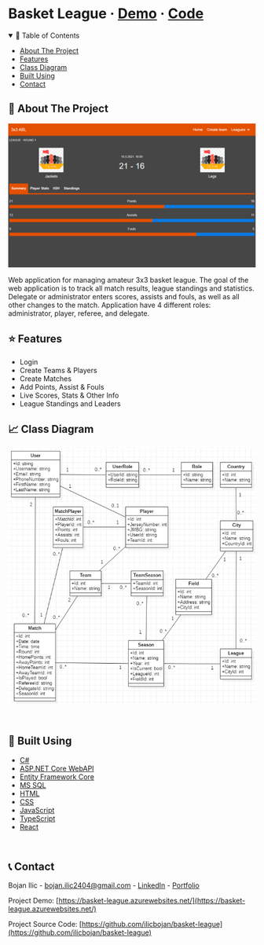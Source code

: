# Basket League · [Demo](https://basket-league.azurewebsites.net/) · [Code](https://github.com/ilicbojan/basket-league)

<!-- TABLE OF CONTENTS -->
<details open="open">
  <summary>📝 Table of Contents</summary>
  <ul>
    <li><a href="#about">About The Project</a></li>
    <li><a href="#features">Features</a></li>
    <li><a href="#diagram">Class Diagram</a></li>
    <li><a href="#built">Built Using</a></li>
    <li><a href="#contact">Contact</a></li>
  </ul>
</details>

<!-- ABOUT THE PROJECT -->

## 🧐 About The Project <a name="about"></a>

![Demo Image](src/web-ui/public/images/demo.png/?raw=true 'Demo Image')

Web application for managing amateur 3x3 basket league. The goal of the web application is to track all match results, league standings and statistics. Delegate or administrator enters scores, assists and fouls, as well as all other changes to the match. Application have 4 different roles: administrator, player, referee, and delegate.

## ⭐️ Features <a name="features"></a>

- Login
- Create Teams & Players
- Create Matches
- Add Points, Assist & Fouls
- Live Scores, Stats & Other Info
- League Standings and Leaders

## 📈 Class Diagram <a name="diagram"></a>

![Demo Image](src/web-ui/public/images/diagram.png/?raw=true 'Demo Image')

<br>

## 🔨 Built Using <a name="#built"></a>

- [C#](https://docs.microsoft.com/en-us/dotnet/csharp/)
- [ASP.NET Core WebAPI](https://docs.microsoft.com/en-us/aspnet/core/web-api/?view=aspnetcore-5.0)
- [Entity Framework Core](https://docs.microsoft.com/en-us/ef/)
- [MS SQL](https://www.microsoft.com/en-us/sql-server/sql-server-2019)
- [HTML](https://www.w3schools.com/html/)
- [CSS](https://www.w3schools.com/css/default.asp)
- [JavaScript](https://developer.mozilla.org/en-US/docs/Web/JavaScript)
- [TypeScript](https://www.typescriptlang.org/)
- [React](https://reactjs.org/)

<br>

<!-- CONTACT -->

## 📞 Contact <a name="contact"></a>

Bojan Ilic - bojan.ilic2404@gmail.com - [LinkedIn](https://www.linkedin.com/in/ilic-bojan/) - [Portfolio](https://ilicbojan.com)

Project Demo: [https://basket-league.azurewebsites.net/](https://basket-league.azurewebsites.net/)

Project Source Code: [https://github.com/ilicbojan/basket-league](https://github.com/ilicbojan/basket-league)
